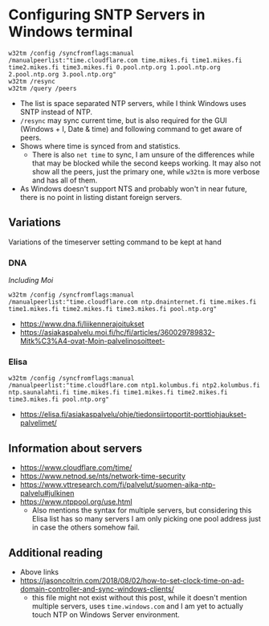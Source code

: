 # Configuring SNTP Servers in Windows terminal

```
w32tm /config /syncfromflags:manual /manualpeerlist:"time.cloudflare.com time.mikes.fi time1.mikes.fi time2.mikes.fi time3.mikes.fi 0.pool.ntp.org 1.pool.ntp.org 2.pool.ntp.org 3.pool.ntp.org"
w32tm /resync
w32tm /query /peers
```

- The list is space separated NTP servers, while I think Windows uses SNTP instead
	of NTP.
- `/resync` may sync current time, but is also required for the GUI
	(Windows + I, Date & time) and following command to get aware of peers.
- Shows where time is synced from and statistics.
	- There is also `net time` to sync, I am unsure of the differences while
	that may be blocked while the second keeps working. It may also not
	show all the peers, just the primary one, while `w32tm` is more verbose
	and has all of them.
- As Windows doesn't support NTS and probably won't in near future, there is
	no point in listing distant foreign servers.

## Variations

Variations of the timeserver setting command to be kept at hand

### DNA

_Including Moi_

```
w32tm /config /syncfromflags:manual /manualpeerlist:"time.cloudflare.com ntp.dnainternet.fi time.mikes.fi time1.mikes.fi time2.mikes.fi time3.mikes.fi pool.ntp.org"
```

- https://www.dna.fi/liikennerajoitukset
- https://asiakaspalvelu.moi.fi/hc/fi/articles/360029789832-Mitk%C3%A4-ovat-Moin-palvelinosoitteet-

### Elisa

```
w32tm /config /syncfromflags:manual /manualpeerlist:"time.cloudflare.com ntp1.kolumbus.fi ntp2.kolumbus.fi ntp.saunalahti.fi time.mikes.fi time1.mikes.fi time2.mikes.fi time3.mikes.fi pool.ntp.org"
```

- https://elisa.fi/asiakaspalvelu/ohje/tiedonsiirtoportit-porttiohjaukset-palvelimet/

## Information about servers

- https://www.cloudflare.com/time/
- https://www.netnod.se/nts/network-time-security
- https://www.vttresearch.com/fi/palvelut/suomen-aika-ntp-palvelu#julkinen
- https://www.ntppool.org/use.html
	- Also mentions the syntax for multiple servers, but considering this Elisa
	list has so many servers I am only picking one pool address just in case
	the others somehow fail.

## Additional reading

- Above links
- https://jasoncoltrin.com/2018/08/02/how-to-set-clock-time-on-ad-domain-controller-and-sync-windows-clients/
	- this file might not exist without this post, while it doesn't mention
	multiple servers, uses `time.windows.com` and I am yet to actually touch
	NTP on Windows Server environment.
